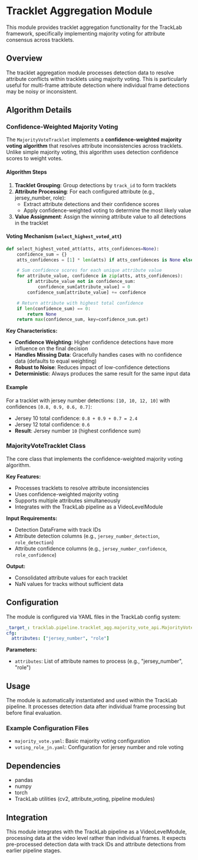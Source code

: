# Tracklet Aggregation Module

This module provides tracklet aggregation functionality for the TrackLab framework, specifically implementing majority voting for attribute consensus across tracklets.

## Overview

The tracklet aggregation module processes detection data to resolve attribute conflicts within tracklets using majority voting. This is particularly useful for multi-frame attribute detection where individual frame detections may be noisy or inconsistent.

## Algorithm Details

### Confidence-Weighted Majority Voting

The `MajorityVoteTracklet` implements a **confidence-weighted majority voting algorithm** that resolves attribute inconsistencies across tracklets. Unlike simple majority voting, this algorithm uses detection confidence scores to weight votes.

#### Algorithm Steps

1. **Tracklet Grouping**: Group detections by `track_id` to form tracklets
2. **Attribute Processing**: For each configured attribute (e.g., jersey_number, role):
   - Extract attribute detections and their confidence scores
   - Apply confidence-weighted voting to determine the most likely value
3. **Value Assignment**: Assign the winning attribute value to all detections in the tracklet

#### Voting Mechanism (`select_highest_voted_att`)

```python
def select_highest_voted_att(atts, atts_confidences=None):
    confidence_sum = {}
    atts_confidences = [1] * len(atts) if atts_confidences is None else atts_confidences

    # Sum confidence scores for each unique attribute value
    for attribute_value, confidence in zip(atts, atts_confidences):
        if attribute_value not in confidence_sum:
            confidence_sum[attribute_value] = 0
        confidence_sum[attribute_value] += confidence

    # Return attribute with highest total confidence
    if len(confidence_sum) == 0:
        return None
    return max(confidence_sum, key=confidence_sum.get)
```

**Key Characteristics:**

- **Confidence Weighting**: Higher confidence detections have more influence on the final decision
- **Handles Missing Data**: Gracefully handles cases with no confidence data (defaults to equal weighting)
- **Robust to Noise**: Reduces impact of low-confidence detections
- **Deterministic**: Always produces the same result for the same input data

#### Example

For a tracklet with jersey number detections: `[10, 10, 12, 10]` with confidences `[0.8, 0.9, 0.6, 0.7]`:

- Jersey 10 total confidence: `0.8 + 0.9 + 0.7 = 2.4`
- Jersey 12 total confidence: `0.6`
- **Result**: Jersey number `10` (highest confidence sum)

### MajorityVoteTracklet Class

The core class that implements the confidence-weighted majority voting algorithm.

**Key Features:**

- Processes tracklets to resolve attribute inconsistencies
- Uses confidence-weighted majority voting
- Supports multiple attributes simultaneously
- Integrates with the TrackLab pipeline as a VideoLevelModule

**Input Requirements:**

- Detection DataFrame with track IDs
- Attribute detection columns (e.g., `jersey_number_detection`, `role_detection`)
- Attribute confidence columns (e.g., `jersey_number_confidence`, `role_confidence`)

**Output:**

- Consolidated attribute values for each tracklet
- NaN values for tracks without sufficient data

## Configuration

The module is configured via YAML files in the TrackLab config system:

```yaml
_target_: tracklab.pipeline.tracklet_agg.majority_vote_api.MajorityVoteTracklet
cfg:
  attributes: ["jersey_number", "role"]
```

**Parameters:**

- `attributes`: List of attribute names to process (e.g., "jersey_number", "role")

## Usage

The module is automatically instantiated and used within the TrackLab pipeline. It processes detection data after individual frame processing but before final evaluation.

### Example Configuration Files

- `majority_vote.yaml`: Basic majority voting configuration
- `voting_role_jn.yaml`: Configuration for jersey number and role voting

## Dependencies

- pandas
- numpy
- torch
- TrackLab utilities (cv2, attribute_voting, pipeline modules)

## Integration

This module integrates with the TrackLab pipeline as a VideoLevelModule, processing data at the video level rather than individual frames. It expects pre-processed detection data with track IDs and attribute detections from earlier pipeline stages.
